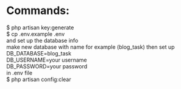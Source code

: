 <h1>Commands:</h1>
$ php artisan key:generate <br/>
$ cp .env.example .env<br/>
and set up the database info<br/> 
make new database with name for example (blog_task) then set up<br/> 
DB_DATABASE=blog_task<br/>
DB_USERNAME=your username<br/>
DB_PASSWORD=your password<br/>
in .env file<br/>
$ php artisan config:clear</br>

